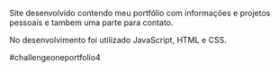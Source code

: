 Site desenvolvido contendo meu portfólio com informações e projetos pessoais e tambem uma parte para contato.

No desenvolvimento foi utilizado JavaScript, HTML e CSS.


#challengeoneportfolio4